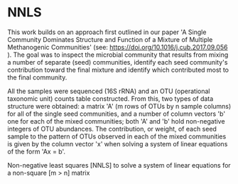 # NNLS
This work builds on an approach first outlined in our paper 'A Single Community Dominates Structure and Function of a Mixture of Multiple Methanogenic Communities' (see: https://doi.org/10.1016/j.cub.2017.09.056 ). The goal was to inspect the microbial community that results from mixing a number of separate (seed) communities, identify each seed community's contribution toward the final mixture and identify which contributed most to the final community. 

All the samples were sequenced (16S rRNA) and an OTU (operational taxonomic unit) counts table constructed. From this, two types of data structure were obtained: a matrix 'A' (m rows of OTUs by n sample columns) for all of the single seed communities, and a number of column vectors 'b' one for each of the mixed communities; both 'A' and 'b' hold non-negative integers of OTU abundances. The contribution, or weight, of each seed sample to the pattern of OTUs observed in each of the mixed communities is given by the column vector 'x' when solving a system of linear equations of the form 'Ax = b'.

Non-negative least squares [NNLS] to solve a system of linear equations for a non-square [m > n] matrix
